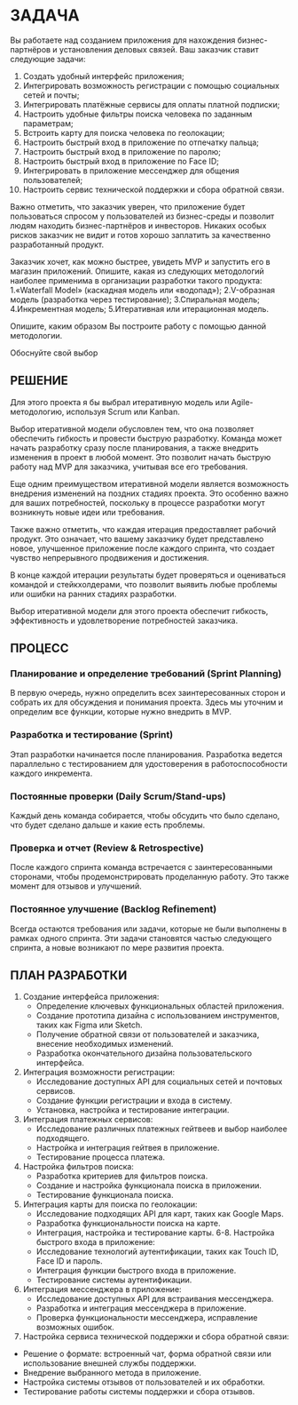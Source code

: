 # ЗАДАЧА

Вы работаете над созданием приложения для нахождения бизнес-партнёров и установления деловых связей. Ваш заказчик ставит следующие задачи:
1. Создать удобный интерфейс приложения;
2. Интегрировать возможность регистрации с помощью социальных сетей и почты;
3. Интегрировать платёжные сервисы для оплаты платной подписки;
4. Настроить удобные фильтры поиска человека по заданным параметрам;
5. Встроить карту для поиска человека по геолокации;
6. Настроить быстрый вход в приложение по отпечатку пальца;
7. Настроить быстрый вход в приложение по паролю;
8. Настроить быстрый вход в приложение по Face ID;
9. Интегрировать в приложение мессенджер для общения пользователей;
10. Настроить сервис технической поддержки и сбора обратной связи.

Важно отметить, что заказчик уверен, что приложение будет пользоваться спросом у пользователей из бизнес-среды и позволит людям находить бизнес-партнёров и инвесторов. Никаких особых рисков заказчик не видит и готов хорошо заплатить за качественно разработанный продукт.

Заказчик хочет, как можно быстрее, увидеть MVP и запустить его в магазин приложений. Опишите, какая из следующих
методологий наиболее применима в организации разработки такого продукта:
1.«Waterfall Model» (каскадная модель или «водопад»);
2.V-образная модель (разработка через тестирование);
3.Спиральная модель;
4.Инкрементная модель;
5.Итеративная или итерационная модель.

Опишите, каким образом Вы построите работу с помощью данной методологии.

Обоснуйте свой выбор

## РЕШЕНИЕ

Для этого проекта я бы выбрал итеративную модель или Agile-методологию, используя Scrum или Kanban. 

Выбор итеративной модели обусловлен тем, что она позволяет обеспечить гибкость и провести быструю разработку. Команда может начать разработку сразу после планирования, а также внедрить изменения в проект в любой момент. Это позволит начать быструю работу над MVP для заказчика, учитывая все его требования.

Еще одним преимуществом итеративной модели является возможность внедрения изменений на поздних стадиях проекта. Это особенно важно для ваших потребностей, поскольку в процессе разработки могут возникнуть новые идеи или требования.

Также важно отметить, что каждая итерация предоставляет рабочий продукт. Это означает, что вашему заказчику будет представлено новое, улучшенное приложение после каждого спринта, что создает чувство непрерывного продвижения и достижения.

В конце каждой итерации результаты будет проверяться и оцениваться командой и стейкхолдерами, что позволит выявить любые проблемы или ошибки на ранних стадиях разработки.

Выбор итеративной модели для этого проекта обеспечит гибкость, эффективность и удовлетворение потребностей заказчика.

## ПРОЦЕСС

### Планирование и определение требований (Sprint Planning)

В первую очередь, нужно определить всех заинтересованных сторон и собрать их для обсуждения и понимания проекта. Здесь мы уточним и определим все функции, которые нужно внедрить в MVP.

### Разработка и тестирование (Sprint)

Этап разработки начинается после планирования. Разработка ведется параллельно с тестированием для удостоверения в работоспособности каждого инкремента.

### Постоянные проверки (Daily Scrum/Stand-ups)

Каждый день команда собирается, чтобы обсудить что было сделано, что будет сделано дальше и какие есть проблемы.

### Проверка и отчет (Review & Retrospective)

После каждого спринта команда встречается с заинтересованными сторонами, чтобы продемонстрировать проделанную работу. Это также момент для отзывов и улучшений.

### Постоянное улучшение (Backlog Refinement)

Всегда остаются требования или задачи, которые не были выполнены в рамках одного спринта. Эти задачи становятся частью следующего спринта, а новые возникают по мере развития проекта.

## ПЛАН РАЗРАБОТКИ

1. Создание интерфейса приложения:
   - Определение ключевых функциональных областей приложения.
   - Создание прототипа дизайна с использованием инструментов, таких как Figma или Sketch.
   - Получение обратной связи от пользователей и заказчика, внесение необходимых изменений.
   - Разработка окончательного дизайна пользовательского интерфейса.
2. Интеграция возможности регистрации:
   - Исследование доступных API для социальных сетей и почтовых сервисов.
   - Создание функции регистрации и входа в систему.
   - Установка, настройка и тестирование интеграции.
3. Интеграция платежных сервисов:
   - Исследование различных платежных гейтвеев и выбор наиболее подходящего.
   - Настройка и интеграция гейтвея в приложение.
   - Тестирование процесса платежа.
4. Настройка фильтров поиска:
   - Разработка критериев для фильтров поиска.
   - Создание и настройка функционала поиска в приложении.
   - Тестирование функционала поиска.
5. Интеграция карты для поиска по геолокации:
   - Исследование подходящих API для карт, таких как Google Maps.
   - Разработка функциональности поиска на карте.
   - Интеграция, настройка и тестирование карты.
6-8. Настройка быстрого входа в приложение:
   - Исследование технологий аутентификации, таких как Touch ID, Face ID и пароль.
   - Интеграция функции быстрого входа в приложение.
   - Тестирование системы аутентификации.
9. Интеграция мессенджера в приложение:
   - Исследование доступных API для встраивания мессенджера.
   - Разработка и интеграция мессенджера в приложение.
   - Проверка функциональности мессенджера, исправление возможных ошибок.
10. Настройка сервиса технической поддержки и сбора обратной связи:
   - Решение о формате: встроенный чат, форма обратной связи или использование внешней службы поддержки.
   - Внедрение выбранного метода в приложение.
   - Настройка системы отзывов от пользователей и их обработки.
   - Тестирование работы системы поддержки и сбора отзывов.
